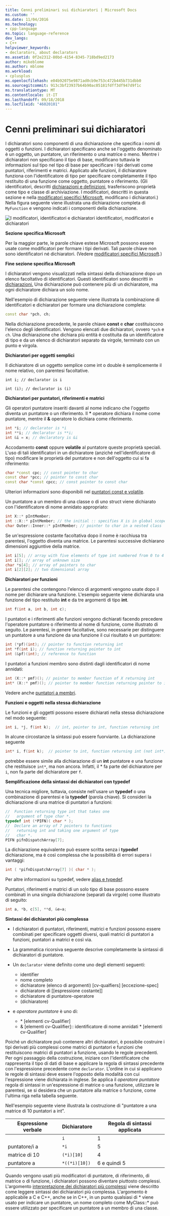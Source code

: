 ```yaml
---
title: Cenni preliminari sui dichiaratori | Microsoft Docs
ms.custom: ''
ms.date: 11/04/2016
ms.technology:
- cpp-language
ms.topic: language-reference
dev_langs:
- C++
helpviewer_keywords:
- declarators, about declarators
ms.assetid: 0f2e2312-80bd-4154-8345-718bd9ed2173
author: mikeblome
ms.author: mblome
ms.workload:
- cplusplus
ms.openlocfilehash: e04b92075e9871ad0cb9e753c472b445b731dbb0
ms.sourcegitcommit: 913c3bf23937b64b90ac05181fdff3df947d9f1c
ms.translationtype: MT
ms.contentlocale: it-IT
ms.lasthandoff: 09/18/2018
ms.locfileid: "46020101"
---
```

# <a name="overview-of-declarators"></a>Cenni preliminari sui dichiaratori

I dichiaratori sono componenti di una dichiarazione che specifica i nomi di oggetti o funzioni. I dichiaratori specificano anche se l'oggetto denominato è un oggetto, un puntatore, un riferimento o una matrice o meno.  Mentre i dichiaratori non specificano il tipo di base, modificano tuttavia le informazioni sul tipo nel tipo di base per specificare i tipi derivati come puntatori, riferimenti e matrici.  Applicato alle funzioni, il dichiaratore funziona con l'identificatore di tipo per specificare completamente il tipo restituito di una funzione come oggetto, puntatore o riferimento. (Gli identificatori, descritti [dichiarazioni e definizioni](declarations-and-definitions-cpp.md), trasferiscono proprietà come tipo e classe di archiviazione. I modificatori, descritti in questa sezione e nella [modificatori specifici Microsoft](../cpp/microsoft-specific-modifiers.md), modificano i dichiaratori.) Nella figura seguente viene illustrata una dichiarazione completa di `MyFunction` e vengono indicati i componenti della dichiarazione.

![I modificatori, identificatori e dichiaratori](../cpp/media/vc38qy1.gif "vc38QY1") identificatori, modificatori e dichiaratori

**Sezione specifica Microsoft**

Per la maggior parte, le parole chiave estese Microsoft possono essere usate come modificatori per formare i tipi derivati. Tali parole chiave non sono identificatori né dichiaratori. (Vedere [modificatori specifici Microsoft](../cpp/microsoft-specific-modifiers.md).)

**Fine sezione specifica Microsoft**

I dichiaratori vengono visualizzati nella sintassi della dichiarazione dopo un elenco facoltativo di identificatori. Questi identificatori sono descritti in [dichiarazioni.](declarations-and-definitions-cpp.md) Una dichiarazione può contenere più di un dichiaratore, ma ogni dichiaratore dichiara un solo nome.

Nell'esempio di dichiarazione seguente viene illustrata la combinazione di identificatori e dichiaratori per formare una dichiarazione completa:

```cpp
const char *pch, ch;
```

Nella dichiarazione precedente, le parole chiave **const** e **char** costituiscono l'elenco degli identificatori. Vengono elencati due dichiaratori, ovvero `*pch` e `ch`.  Una dichiarazione che dichiara più entità è costituita da un identificatore di tipo e da un elenco di dichiaratori separato da virgole, terminato con un punto e virgola.

**Dichiaratori per oggetti semplici**

Il dichiaratore di un oggetto semplice come int o double è semplicemente il nome relativo, con parentesi facoltative.

`int i; // declarator is i`

`int (i); // declarator is (i)`

**Dichiaratori per puntatori, riferimenti e matrici**

Gli operatori puntatore inseriti davanti al nome indicano che l'oggetto diventa un puntatore o un riferimento.  Il <strong>\*</strong> operatore dichiara il nome come puntatore, mentre il **&** operatore lo dichiara come riferimento.

```cpp
int *i; // declarator is *i
int **i; // declarator is **i;
int &i = x; // declaratory is &i
```

Accodamento **const** oppure **volatile** al puntatore queste proprietà speciali.  L'uso di tali identificatori in un dichiaratore (anziché nell'identificatore di tipo) modificare le proprietà del puntatore e non dell'oggetto cui si fa riferimento:

```cpp
char *const cpc; // const pointer to char
const char *pcc; // pointer to const char
const char *const cpcc; // const pointer to const char
```

Ulteriori informazioni sono disponibili nel [puntatori const e volatile](../cpp/const-and-volatile-pointers.md).

Un puntatore a un membro di una classe o di uno struct viene dichiarato con l'identificatore di nome annidato appropriato:

```cpp
int X::* pIntMember;
int ::X::* pIntMember; // the initial :: specifies X is in global scope
char Outer::Inner::* pIntMember; // pointer to char in a nested class
```

Se un'espressione costante facoltativa dopo il nome è racchiusa tra parentesi, l'oggetto diventa una matrice.  Le parentesi successive dichiarano dimensioni aggiuntive della matrice.

```cpp
int i[5]; // array with five elements of type int numbered from 0 to 4
int i[]; // array of unknown size
char *s[4]; // array of pointers to char
int i[2][2]; // two dimensional array
```

**Dichiaratori per funzioni**

Le parentesi che contengono l'elenco di argomenti vengono usate dopo il nome per dichiarare una funzione.  L'esempio seguente viene dichiarata una funzione del tipo restituito **int** e da tre argomenti di tipo **int**.

```cpp
int f(int a, int b, int c);
```

I puntatori e i riferimenti alle funzioni vengono dichiarati facendo precedere l'operatore puntatore o riferimento al nome di funzione, come illustrato di seguito.  Le parentesi, in genere facoltative, sono necessarie per distinguere un puntatore a una funzione da una funzione il cui risultato è un puntatore:

```cpp
int (*pf)(int); // pointer to function returning int
int *f(int i); // function returning pointer to int
int (&pf)(int); // reference to function
```

I puntatori a funzioni membro sono distinti dagli identificatori di nome annidati:

```cpp
int (X::* pmf)(); // pointer to member function of X returning int
int* (X::* pmf)(); // pointer to member function returning pointer to int
```

Vedere anche [puntatori a membri](../cpp/pointers-to-members.md).

**Funzioni e oggetti nella stessa dichiarazione**

Le funzioni e gli oggetti possono essere dichiarati nella stessa dichiarazione nel modo seguente:

```cpp
int i, *j, f(int k);  // int, pointer to int, function returning int
```

In alcune circostanze la sintassi può essere fuorviante.  La dichiarazione seguente

```cpp
int* i, f(int k);  // pointer to int, function returning int (not int*)
```

potrebbe essere simile alla dichiarazione di un **int** puntatore e una funzione che restituisce `int*`, ma non ancora.  Infatti, il \* fa parte del dichiaratore per `i`, non fa parte del dichiaratore per `f`.

**Semplificazione della sintassi dei dichiaratori con typedef**

Una tecnica migliore, tuttavia, consiste nell'usare un **typedef** o una combinazione di parentesi e la **typedef** (parola chiave). Si consideri la dichiarazione di una matrice di puntatori a funzioni:

```cpp
//  Function returning type int that takes one
//   argument of type char *.
typedef int (*PIFN)( char * );
//  Declare an array of 7 pointers to functions
//   returning int and taking one argument of type
//   char *.
PIFN pifnDispatchArray[7];
```

La dichiarazione equivalente può essere scritta senza i **typedef** dichiarazione, ma è così complessa che la possibilità di errori supera i vantaggi:

```cpp
int ( *pifnDispatchArray[7] )( char * );
```

Per altre informazioni su typedef, vedere [alias e typedef](aliases-and-typedefs-cpp.md).

Puntatori, riferimenti e matrici di un solo tipo di base possono essere combinati in una singola dichiarazione (separati da virgole) come illustrato di seguito:

```cpp
int a, *b, c[5], **d, &e=a;
```

**Sintassi dei dichiaratori più complessa**

- I dichiaratori di puntatori, riferimenti, matrici e funzioni possono essere combinati per specificare oggetti diversi, quali matrici di puntatori a funzioni, puntatori a matrici e così via.

- La grammatica ricorsiva seguente descrive completamente la sintassi di dichiaratori di puntatore.

- Un `declarator` viene definito come uno degli elementi seguenti:

  - identifier 
  - nome completo 
  - dichiaratore (elenco di argomenti) [cv-qualfiers] [eccezione-spec]
  - dichiaratore di [[espressione costante]]
  - dichiaratore di puntatore-operatore 
  - (dichiaratore)

- e *operatore puntatore* è uno di:

  - \* [elementi cv-Qualifier]
  - & [elementi cv-Qualifier]:: identificatore di nome annidati \* [elementi cv-Qualifier]

Poiché un dichiaratore può contenere altri dichiaratori, è possibile costruire i tipi derivati più complessi come matrici di puntatori e funzioni che restituiscono matrici di puntatori a funzione, usando le regole precedenti.  Per ogni passaggio della costruzione, iniziare con l'identificatore che rappresenta il tipo di dati di base e applicare la regola di sintassi precedente con l'espressione precedente come `declarator`.  L'ordine in cui si applicano le regole di sintassi deve essere l'opposto della modalità con cui l'espressione viene dichiarata in inglese.  Se applica il *operatore puntatore* regola di sintassi in un'espressione di matrice o una funzione, utilizzare le parentesi, se si desidera che un puntatore alla matrice o funzione, come l'ultima riga nella tabella seguente.

Nell'esempio seguente viene illustrata la costruzione di "puntatore a una matrice di 10 puntatori a int".

|Espressione verbale|Dichiaratore|Regola di sintassi applicata|
|-----------------------|----------------|-------------------------|
||`i`|1|
|puntatore/i a|`*i`|5|
|matrice di 10|`(*i)[10]`|4|
|puntatore a|`*((*i)[10])`|6 e quindi 5|

Quando vengono usati più modificatori di puntatore, di riferimento, di matrice o di funzione, i dichiaratori possono diventare piuttosto complessi.  L'argomento [interpretazione dei dichiaratori più complessi](../c-language/interpreting-more-complex-declarators.md) viene descritto come leggere sintassi dei dichiaratori più complessa.  L'argomento è applicabile a C e C++, anche se in C++, in un punto qualsiasi di \* viene usato per indicare un puntatore, un nome completo come MyClass::\* può essere utilizzato per specificare un puntatore a un membro di una classe.
